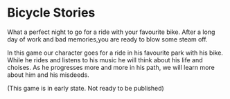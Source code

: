 # Bicycle Stories


What a perfect night to go for a ride with your favourite bike. After a long day of work and bad memories,you are ready to blow some steam off.

In this game our character goes for a ride in his favourite park with his bike. While he rides and listens to his music he will think about his life and choises. As he progresses more and more in his path, we will learn more about him and his misdeeds. 

(This game is in early state. Not ready to be published) 
 

